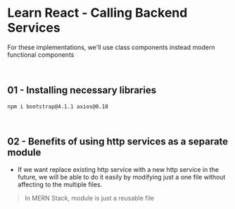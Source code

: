 # Learn React - Calling Backend Services

For these implementations, we'll use class components instead modern functional components

<br/>

## 01 - Installing necessary libraries

```
npm i bootstrap@4.1.1 axios@0.18
```

<br/>

## 02 - Benefits of using http services as a separate module

- If we want replace existing http service with a new http service in the future, we will be able to do it easily by modifying just a one file without affecting to the multiple files.

> In MERN Stack, module is just a reusable file
